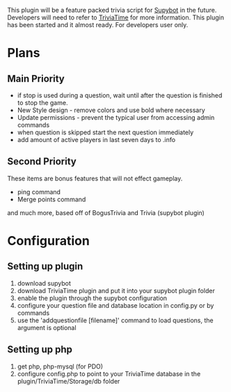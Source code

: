 This plugin will be a feature packed trivia script for [Supybot][] in the future. Developers will need to refer to [TriviaTime][] for more information.
This plugin has been started and it almost ready. For developers user only.

# Plans
## Main Priority

* if stop is used during a question, wait until after the question is finished to stop the game.
* New Style design - remove colors and use bold where necessary
* Update permissions - prevent the typical user from accessing admin commands
* when question is skipped start the next question immediately
* add amount of active players in last seven days to .info

## Second Priority
These items are bonus features that will not effect gameplay.
* ping command
* Merge points command

and much more, based off of BogusTrivia and Trivia (supybot plugin)

  [TriviaTime]: http://trivialand.org/triviatime/
  [Supybot]: http://sourceforge.net/projects/supybot/
  [Concept]: http://trivialand.org/triviatime/concept/

# Configuration
## Setting up plugin
1. download supybot
2. download TriviaTime plugin and put it into your supybot plugin folder
3. enable the plugin through the supybot configuration
4. configure your question file and database location in config.py or by commands
5. use the 'addquestionfile [filename]' command to load questions, the argument is optional

## Setting up php
1. get php, php-mysql (for PDO)
2. configure config.php to point to your TriviaTime database in the plugin/TriviaTime/Storage/db folder

